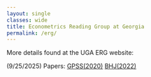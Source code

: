 ```yaml
---
layout: single
classes: wide
title: Econometrics Reading Group at Georgia
permalink: /erg/
---
```


More details found at the UGA ERG website: 

(9/25/2025) Papers: 
<a href="../files/GPSS (2020).pdf" target="_blank">GPSS(2020)</a>
<a href="../files/BHJ (2022).pdf" target="_blank">BHJ(2022)</a>
